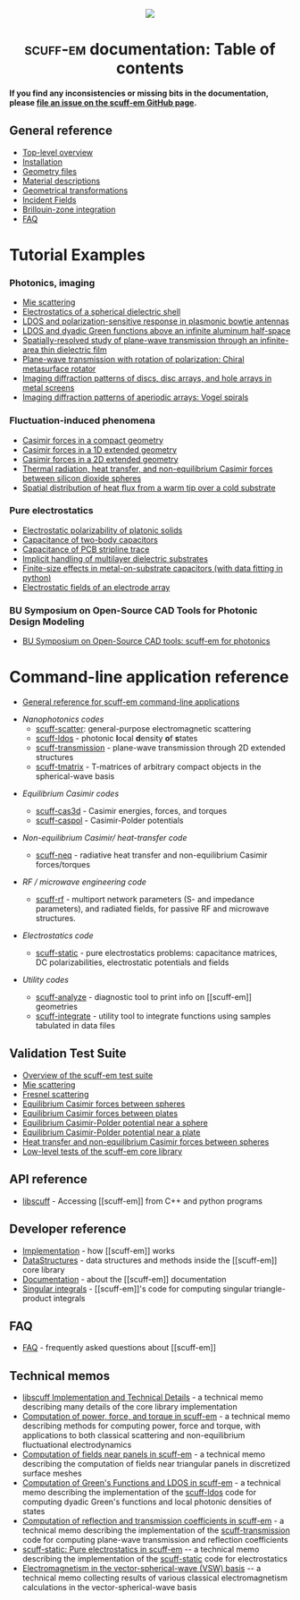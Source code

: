 <p align="center"><img align="center" src="img/scuffEMLogo.png"></p>

<p align="center"><h1 align="center">
 <span class="SmallCaps">scuff-em</span> documentation: Table of contents
</h1> 
</p>

**If you find any inconsistencies or missing bits in the documentation, please
  [file an issue on the <span class="SC">scuff-em</span> GitHub page][GitHub].**

## General reference

* [Top-level overview](reference/TopLevel.md)
* [Installation](reference/Installing.md)
* [Geometry files](reference/Geometries.md)
* [Material descriptions](reference/Materials.md)
* [Geometrical transformations](reference/Transformations.md)
* [Incident Fields](reference/IncidentFields.md)
* [Brillouin-zone integration](reference/BrillouinZoneIntegration.md)
* [FAQ](reference/FAQ.md)

# Tutorial Examples

### Photonics, imaging 

* [Mie scattering](examples/MieScattering/MieScattering.md)
* [Electrostatics of a spherical dielectric shell](examples/DielectricShell/DielectricShell.md)
* [LDOS and polarization-sensitive response in plasmonic bowtie antennas](http://homerreid.github.io/SCUFFEMTutorialSymposium/BowtieAntennas/)
* [LDOS and dyadic Green functions above an infinite aluminum half-space](examples/HalfSpaceLDOS/HalfSpaceLDOS.md)
* [Spatially-resolved study of plane-wave transmission through an infinite-area thin dielectric film](examples/ThinFilm/ThinFilm.md)
* [Plane-wave transmission with rotation of polarization: Chiral metasurface rotator](http://homerreid.github.io/SCUFFEMTutorialSymposium/ChiralMetasurfaceRotator)
* [Imaging diffraction patterns of discs, disc arrays, and hole arrays in metal screens](examples/DiffractionPatterns/DiffractionPatterns.md)
* [Imaging diffraction patterns of aperiodic arrays: Vogel spirals](http://homerreid.github.io/SCUFFEMTutorialSymposium/SpiralArrays/)

### Fluctuation-induced phenomena

* [Casimir forces in a compact geometry](examples/CubeTorus.md)
* [Casimir forces in a 1D extended geometry](examples/SiliconBeams/SiliconBeams.md)
* [Casimir forces in a 2D extended geometry](examples/SiliconSlabs/SiliconSlabs.md)
* [Thermal radiation, heat transfer, and non-equilibrium Casimir forces between silicon dioxide spheres](examples/SiO2Spheres/SiO2Spheres.md)
* [Spatial distribution of heat flux from a warm tip over a cold substrate](examples/TipSubstrate/TipSubstrate.md)

### Pure electrostatics

* [Electrostatic polarizability of platonic solids](examples/PlatonicSolids/PlatonicSolids.md)
* [Capacitance of two-body capacitors](examples/TwoBodyCapacitors/TwoBodyCapacitors.md)
* [Capacitance of PCB stripline trace](examples/StriplineCapacitor/StriplineCapacitor.md)
* [Implicit handling of multilayer dielectric substrates](examples/ImplicitSubstrate/ImplicitSubstrate.md)
* [Finite-size effects in metal-on-substrate capacitors (with data fitting in <span class=SC>python</span>)](examples/pythonCapacitance/pythonCapacitance.md)
* [Electrostatic fields of an electrode array](examples/PaulTrap/PaulTrap.md)

### BU Symposium on Open-Source CAD Tools for Photonic Design Modeling

* [BU Symposium on Open-Source CAD tools: <span class=SC>scuff-em</span> for photonics](http://homerreid.github.io/SCUFFEMTutorialSymposium/)

# Command-line application reference

* [General reference for <span class="SC">scuff-em</span> command-line applications][GeneralReference]

+ *Nanophotonics codes*
    + [<span class="SC">scuff-scatter</span>][scuff-scatter]: general-purpose electromagnetic scattering
    + [<span class="SC">scuff-ldos</span>][scuff-ldos]                  - photonic **l**ocal **d**ensity **o**f **s**tates
    + [<span class="SC">scuff-transmission</span>][scuff-transmission]  - plane-wave transmission through 2D extended structures
    + [<span class="SC">scuff-tmatrix</span>][scuff-tmatrix]            - T-matrices of arbitrary compact objects in the spherical-wave basis  

* *Equilibrium Casimir codes*
    + [<span class="SC">scuff-cas3d</span>][scuff-cas3D]   - Casimir energies, forces, and torques
    + [<span class="SC">scuff-caspol</span>][scuff-caspol] - Casimir-Polder potentials
       
* *Non-equilibrium Casimir/ heat-transfer code*
    + [<span class="SC">scuff-neq</span>][scuff-neq]       - radiative heat transfer and non-equilibrium Casimir forces/torques
  
* *RF / microwave engineering code*
    + [<span class="SC">scuff-rf</span>][scuff-RF]         - multiport network parameters
                                     (S- and impedance parameters),
                                     and radiated fields, for passive RF
                                     and microwave structures.

* *Electrostatics code*

    + [<span class="SC">scuff-static</span>][scuff-static] - pure electrostatics problems:
                                     capacitance matrices, DC polarizabilities,
                                     electrostatic potentials and fields

* *Utility codes*
    + [<span class="SC">scuff-analyze</span>][scuff-analyze] - diagnostic tool to print info on [[scuff-em]] geometries
    + [<span class="SC">scuff-integrate</span>][scuff-integrate] - utility tool to integrate functions using samples tabulated in data files

## Validation Test Suite

* [Overview of the <span class="CodeName">scuff-em</span> test suite](tests/Overview.md)
* [Mie scattering](tests/MieScattering/MieScattering.md)
* [Fresnel scattering](tests/FresnelScattering/FresnelScattering.md)
* [Equilibrium Casimir forces between spheres](tests/CasimirSpheres/CasimirSpheres.md)
* [Equilibrium Casimir forces between plates](tests/CasimirPlates/CasimirPlates.md)
* [Equilibrium Casimir-Polder potential near a sphere](tests/CPSphere/CPSphere.md)
* [Equilibrium Casimir-Polder potential near a plate](tests/CPPlate/CPPlate.md)
* [Heat transfer and non-equilibrium Casimir forces between spheres](tests/NEQSpheres/NEQSpheres.md)
* [Low-level tests of the <span class="CodeName">scuff-em</span> core library](tests/libscuff/libscuff.md)

## API reference

* [<span class="SC">libscuff</span>][libscuff] - Accessing [[scuff-em]] from C++ and python programs

## Developer reference

* [Implementation][Implementation]        - how [[scuff-em]] works
* [DataStructures][DataStructures]        - data structures and methods inside the [[scuff-em]] core library
* [Documentation][Documentation]          - about the [[scuff-em]] documentation
* [Singular integrals][SingularIntegrals] - [[scuff-em]]'s code for computing singular triangle-product integrals

## FAQ

* [FAQ][FAQ] - frequently asked questions about [[scuff-em]]

## Technical memos

* [<span class="SC">libscuff</span> Implementation and Technical Details](tex/lsInnards.pdf) - a technical memo describing many details of the core library implementation
* [Computation of power, force, and torque in <span class="SC">scuff-em</span>](tex/PFT.pdf) - a technical memo describing methods for computing power, force and torque, with applications to both classical scattering and non-equilibrium fluctuational electrodynamics
* [Computation of fields near panels in <span class="SC">scuff-em</span>](tex/NearFields.pdf) - a technical memo describing the computation of fields near triangular panels in discretized surface meshes
* [Computation of Green's Functions and LDOS in <span class="SC">scuff-em</span>](tex/scuff-ldos.pdf) - a technical memo describing the implementation of the [<span class="SC">scuff-ldos</span>](applications/scuff-ldos) code for computing dyadic Green's functions and local photonic densities of states
* [Computation of reflection and transmission coefficients in <span class="SC">scuff-em</span>](tex/scuff-transmission.pdf) - a technical memo describing the implementation of the [<span class="SC">scuff-transmission</span>](applications/scuff-transmission) code for computing plane-wave transmission and reflection coefficients
* [<span class=SC>scuff-static:</span> Pure electrostatics in <span class=SC>scuff-em</span>](tex/scuff-static.pdf) -- a technical memo describing the implementation of the [<span class=SC>scuff-static</span>](applications/scuff-static) code for electrostatics
* [Electromagnetism in the vector-spherical-wave (VSW) basis](tex/scuffSpherical.pdf) -- a technical memo collecting results of various classical electromagnetism calculations in the vector-spherical-wave basis

[scuffEMLogo]:        img/scuffEMLogo.png
[GeneralReference]:   applications/GeneralReference.md
[scuff-scatter]:      applications/scuff-scatter/scuff-scatter.md
[scuff-ldos]:         applications/scuff-ldos/scuff-ldos.md
[scuff-transmission]: applications/scuff-transmission/scuff-transmission.md
[scuff-tmatrix]:      applications/scuff-tmatrix/scuff-tmatrix.md
[scuff-cas3D]:        applications/scuff-cas3D/scuff-cas3D.md
[scuff-caspol]:       applications/scuff-caspol/scuff-caspol.md
[scuff-neq]:          applications/scuff-neq/scuff-neq.md
[scuff-RF]:           applications/scuff-RF/scuff-RF.md
[scuff-static]:       applications/scuff-static/scuff-static.md
[scuff-analyze]:      applications/scuff-analyze/scuff-analyze.md
[scuff-integrate]:    applications/scuff-integrate/scuff-integrate.md
[libscuff]:           API/libscuff.md
[Implementation]:     forDevelopers/Implementation.md
[DataStructures]:     forDevelopers/DataStructures.md
[Documentation]:      forDevelopers/Documentation.md
[SingularIntegrals]:  forDevelopers/SingularIntegrals.md
[GitHub]:             https://github.com/HomerReid/scuff-em/
[FAQ]:                reference/FAQ.md

